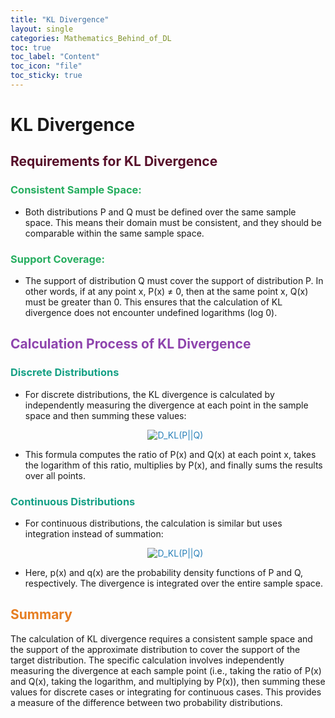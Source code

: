 ```yaml
---
title: "KL Divergence"
layout: single
categories: Mathematics_Behind_of_DL
toc: true
toc_label: "Content"
toc_icon: "file"
toc_sticky: true      
---
```

# KL Divergence

## <span style="color: #560E29;">Requirements for KL Divergence</span>

### <span style="color: #27AE60;">Consistent Sample Space:</span>
   - Both distributions P and Q must be defined over the same sample space. This means their domain must be consistent, and they should be comparable within the same sample space.

### <span style="color: #27AE60;">Support Coverage:</span>
   - The support of distribution Q must cover the support of distribution P. In other words, if at any point x, P(x) ≠ 0, then at the same point x, Q(x) must be greater than 0. This ensures that the calculation of KL divergence does not encounter undefined logarithms (log 0).

## <span style="color: #8e44ad;">Calculation Process of KL Divergence</span>

### <span style="color: #16a085;">Discrete Distributions</span>
   - For discrete distributions, the KL divergence is calculated by independently measuring the divergence at each point in the sample space and then summing these values:
     <p align="center" style="color: #2980B9;">
         <img src="https://latex.codecogs.com/svg.latex?D_{KL}(P\|Q)=\sum_xP(x)\log\frac{P(x)}{Q(x)}" alt="D_KL(P||Q)" style="color: #2980B9;" />
     </p>
   - This formula computes the ratio of P(x) and Q(x) at each point x, takes the logarithm of this ratio, multiplies by P(x), and finally sums the results over all points.

### <span style="color: #16a085;">Continuous Distributions</span>
   - For continuous distributions, the calculation is similar but uses integration instead of summation:
     <p align="center" style="color: #2980B9;">
         <img src="https://latex.codecogs.com/svg.latex?D_{KL}(P\|Q)=\int_{-\infty}^{\infty}p(x)\log\frac{p(x)}{q(x)}\,dx" alt="D_KL(P||Q)" style="color: #2980B9;" />
     </p>
   - Here, p(x) and q(x) are the probability density functions of P and Q, respectively. The divergence is integrated over the entire sample space.

## <span style="color: #e67e22;">Summary</span>

The calculation of KL divergence requires a consistent sample space and the support of the approximate distribution to cover the support of the target distribution. The specific calculation involves independently measuring the divergence at each sample point (i.e., taking the ratio of P(x) and Q(x), taking the logarithm, and multiplying by P(x)), then summing these values for discrete cases or integrating for continuous cases. This provides a measure of the difference between two probability distributions.
